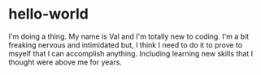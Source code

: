 # hello-world
I'm doing a thing.
My name is Val and I'm totally new to coding. I'm a bit freaking nervous and intimidated but, I think I need to do it to prove to msyelf that I can accomplish anything. Including learning new skills that I thought were above me for years.
